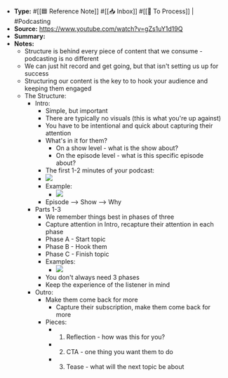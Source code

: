 - **Type:** #[[🟦 Reference Note]] #[[📥 Inbox]] #[[📝 To Process]] | #Podcasting
- **Source:** https://www.youtube.com/watch?v=gZs1uY1d19Q
- **Summary:** 
- **Notes:**
    - Structure is behind every piece of content that we consume - podcasting is no different
    - We can just hit record and get going, but that isn't setting us up for success
    - Structuring our content is the key to to hook your audience and keeping them engaged
    - The Structure:
        - Intro:
            - Simple, but important
            - There are typically no visuals (this is what you're up against)
            - You have to be intentional and quick about capturing their attention
            - What's in it for them?
                - On a show level - what is the show about?
                - On the episode level - what is this specific episode about?
            - The first 1-2 minutes of your podcast:
            - ![](https://firebasestorage.googleapis.com/v0/b/firescript-577a2.appspot.com/o/imgs%2Fapp%2Fzkfslipbox%2FytBMhogAas.png?alt=media&token=32051075-63c2-4564-ac4f-cf70246b5eba)
            - Example:
                - ![](https://firebasestorage.googleapis.com/v0/b/firescript-577a2.appspot.com/o/imgs%2Fapp%2Fzkfslipbox%2Fihr5GiChX8.png?alt=media&token=c27da922-a98c-417d-8d1f-0df50f287856)
            - Episode --> Show --> Why
        - Parts 1-3
            - We remember things best in phases of three
            - Capture attention in Intro, recapture their attention in each phase
            - Phase A - Start topic
            - Phase B - Hook them
            - Phase C - Finish topic
            - Examples:
                - ![](https://firebasestorage.googleapis.com/v0/b/firescript-577a2.appspot.com/o/imgs%2Fapp%2Fzkfslipbox%2FULMCQiRi-a.png?alt=media&token=b6914d4e-bfec-4e9b-988f-03c11ac38c6e)
            - You don't always need 3 phases
            - Keep the experience of the listener in mind
        - Outro:
            - Make them come back for more
                - Capture their subscription, make them come back for more
            - Pieces:
                - 1. Reflection - how was this for you?
                - 2. CTA - one thing you want them to do
                - 3. Tease - what will the next topic be about
